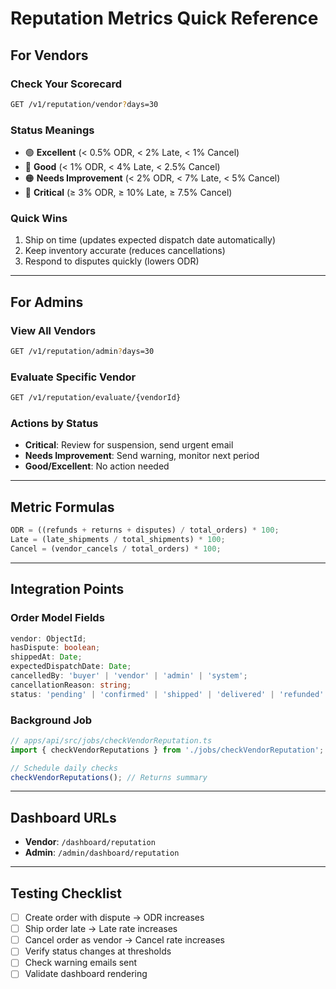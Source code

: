 # Reputation Metrics Quick Reference

## For Vendors

### Check Your Scorecard

```bash
GET /v1/reputation/vendor?days=30
```

### Status Meanings

- 🟢 **Excellent** (< 0.5% ODR, < 2% Late, < 1% Cancel)
- 🔵 **Good** (< 1% ODR, < 4% Late, < 2.5% Cancel)
- 🟠 **Needs Improvement** (< 2% ODR, < 7% Late, < 5% Cancel)
- 🔴 **Critical** (≥ 3% ODR, ≥ 10% Late, ≥ 7.5% Cancel)

### Quick Wins

1. Ship on time (updates expected dispatch date automatically)
2. Keep inventory accurate (reduces cancellations)
3. Respond to disputes quickly (lowers ODR)

---

## For Admins

### View All Vendors

```bash
GET /v1/reputation/admin?days=30
```

### Evaluate Specific Vendor

```bash
GET /v1/reputation/evaluate/{vendorId}
```

### Actions by Status

- **Critical**: Review for suspension, send urgent email
- **Needs Improvement**: Send warning, monitor next period
- **Good/Excellent**: No action needed

---

## Metric Formulas

```typescript
ODR = ((refunds + returns + disputes) / total_orders) * 100;
Late = (late_shipments / total_shipments) * 100;
Cancel = (vendor_cancels / total_orders) * 100;
```

---

## Integration Points

### Order Model Fields

```typescript
vendor: ObjectId;
hasDispute: boolean;
shippedAt: Date;
expectedDispatchDate: Date;
cancelledBy: 'buyer' | 'vendor' | 'admin' | 'system';
cancellationReason: string;
status: 'pending' | 'confirmed' | 'shipped' | 'delivered' | 'refunded' | 'returned' | 'cancelled';
```

### Background Job

```typescript
// apps/api/src/jobs/checkVendorReputation.ts
import { checkVendorReputations } from './jobs/checkVendorReputation';

// Schedule daily checks
checkVendorReputations(); // Returns summary
```

---

## Dashboard URLs

- **Vendor**: `/dashboard/reputation`
- **Admin**: `/admin/dashboard/reputation`

---

## Testing Checklist

- [ ] Create order with dispute → ODR increases
- [ ] Ship order late → Late rate increases
- [ ] Cancel order as vendor → Cancel rate increases
- [ ] Verify status changes at thresholds
- [ ] Check warning emails sent
- [ ] Validate dashboard rendering
